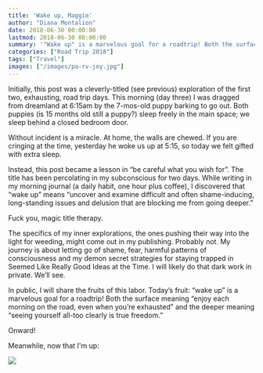 ```yaml
---
title: 'Wake up, Maggie'
author: "Diana Montalion"
date: 2018-06-30 00:00:00
lastmod: 2018-06-30 00:00:00
summary: '"Wake up" is a marvelous goal for a roadtrip! Both the surface meaning “enjoy each morning on the road, even when you’re exhausted” and the deeper meaning “seeing yourself all-too clearly is true freedom.'
categories: ["Road Trip 2018"]
tags: ["Travel"]
images: ["/images/pa-rv-joy.jpg"]
---
```


Initially, this post was a cleverly-titled (see previous) exploration of the first two, exhausting, road trip days. This morning (day three) I was dragged from dreamland at 6:15am by the 7-mos-old puppy barking to go out. Both puppies (is 15 months old still a puppy?) sleep freely in the main space; we sleep behind a closed bedroom door.

Without incident is a miracle. At home, the walls are chewed. If you are cringing at the time, yesterday he woke us up at 5:15, so today we felt gifted with extra sleep.

Instead, this post became a lesson in “be careful what you wish for”. The title has been percolating in my subconscious for two days. While writing in my morning journal (a daily habit, one hour plus coffee), I discovered that “wake up” means “uncover and examine difficult and often shame-inducing, long-standing issues and delusion that are blocking me from going deeper.”

Fuck you, magic title therapy.

The specifics of my inner explorations, the ones pushing their way into the light for weeding, might come out in my publishing. Probably not. My journey is about letting go of shame, fear, harmful patterns of consciousness and my demon secret strategies for staying trapped in Seemed Like Really Good Ideas at the Time. I will likely do that dark work in private. We’ll see.

In public, I will share the fruits of this labor. Today’s fruit: “wake up” is a marvelous goal for a roadtrip! Both the surface meaning “enjoy each morning on the road, even when you’re exhausted” and the deeper meaning “seeing yourself all-too clearly is true freedom.”

Onward!

Meanwhile, now that I'm up:

![](/images/sleeping-doggos-rv.jpeg)
